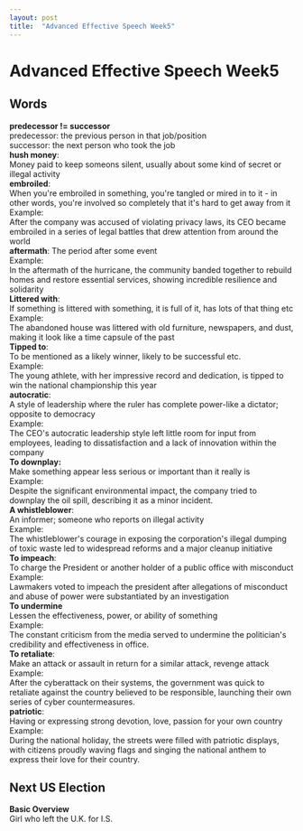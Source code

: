 ```yaml
---
layout: post
title:  "Advanced Effective Speech Week5"
---
```


# Advanced Effective Speech Week5
## Words
**predecessor != successor** <br/> 
predecessor: the previous person in that job/position <br/>
successor: the next person who took the job <br/>
**hush money**: <br/>
Money paid to keep someons silent, usually about some kind of secret or illegal activity <br/>
**embroiled**: <br/>
When you're embroiled in something, you're tangled or mired in to it - in other words, you're involved so completely that it's hard to get away from it <br/>
Example: <br/>
After the company was accused of violating privacy laws, its CEO became embroiled in a series of legal battles that drew attention from around the world <br/>
**aftermath**: The period after some event <br/>
Example: <br/>
In the aftermath of the hurricane, the community banded together to rebuild homes and restore essential services, showing incredible resilience and solidarity <br/>
**Littered with**:  <br/>
If something is littered with something, it is full of it, has lots of that thing etc <br/>
Example: <br/>
The abandoned house was littered with old furniture, newspapers, and dust, making it look like a time capsule of the past <br/>
**Tipped to**:  <br/>
To be mentioned as a likely winner, likely to be successful etc. <br/>
Example: <br/>
The young athlete, with her impressive record and dedication, is tipped to win the national championship this year <br/>
**autocratic**:  <br/>
A style of leadership where the ruler has complete power-like a dictator; opposite to democracy <br/>
Example: <br/>
The CEO's autocratic leadership style left little room for input from employees, leading to dissatisfaction and a lack of innovation within the company <br/>
**To downplay:** <br/>
Make something appear less serious or important than it really is <br/>
Example: <br/>
Despite the significant environmental impact, the company tried to downplay the oil spill, describing it as a minor incident. <br/>
**A whistleblower**: <br/>
An informer; someone who reports on illegal activity <br/>
Example: <br/>
The whistleblower's courage in exposing the corporation's illegal dumping of toxic waste led to widespread reforms and a major cleanup initiative <br/>
**To impeach**: <br/>
To charge the President or another holder of a public office with misconduct <br/>
Example: <br/>
Lawmakers voted to impeach the president after allegations of misconduct and abuse of power were substantiated by an investigation <br/>
**To undermine** <br/>
Lessen the effectiveness, power, or ability of something <br/>
Example: <br/>
The constant criticism from the media served to undermine the politician's credibility and effectiveness in office. <br/>
**To retaliate**: <br/>
Make an attack or assault in return for a similar attack, revenge attack  <br/>
Example: <br/>
After the cyberattack on their systems, the government was quick to retaliate against the country believed to be responsible, launching their own series of cyber countermeasures. <br/>
**patriotic**: <br/>
Having or expressing strong devotion, love, passion for your own country <br/>
Example: <br/>
During the national holiday, the streets were filled with patriotic displays, with citizens proudly waving flags and singing the national anthem to express their love for their country. <br/>

## Next US Election
**Basic Overview** <br/>
Girl who left the U.K. for I.S. <br/>

